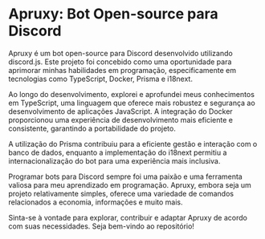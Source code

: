 # Apruxy: Bot Open-source para Discord

Apruxy é um bot open-source para Discord desenvolvido utilizando discord.js. Este projeto foi concebido como uma oportunidade para aprimorar minhas habilidades em programação, especificamente em tecnologias como TypeScript, Docker, Prisma e i18next.

Ao longo do desenvolvimento, explorei e aprofundei meus conhecimentos em TypeScript, uma linguagem que oferece mais robustez e segurança ao desenvolvimento de aplicações JavaScript. A integração do Docker proporcionou uma experiência de desenvolvimento mais eficiente e consistente, garantindo a portabilidade do projeto.

A utilização do Prisma contribuiu para a eficiente gestão e interação com o banco de dados, enquanto a implementação do i18next permitiu a internacionalização do bot para uma experiência mais inclusiva.

Programar bots para Discord sempre foi uma paixão e uma ferramenta valiosa para meu aprendizado em programação. Apruxy, embora seja um projeto relativamente simples, oferece uma variedade de comandos relacionados a economia, informações e muito mais.

Sinta-se à vontade para explorar, contribuir e adaptar Apruxy de acordo com suas necessidades. Seja bem-vindo ao repositório!